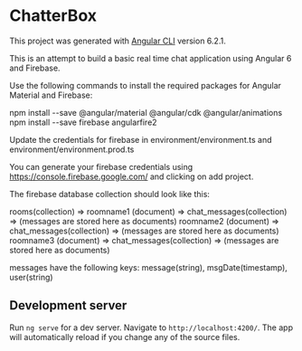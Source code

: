 # ChatterBox

This project was generated with [Angular CLI](https://github.com/angular/angular-cli) version 6.2.1.

This is an attempt to build a basic real time chat application using Angular 6 and Firebase.

Use the following commands to install the required packages for Angular Material and Firebase:

npm install --save @angular/material @angular/cdk @angular/animations
npm install --save firebase angularfire2

Update the credentials for firebase in environment/environment.ts and environment/environment.prod.ts

You can generate your firebase credentials using https://console.firebase.google.com/ and clicking on add project.

The firebase database collection should look like this:

rooms(collection) => roomname1 (document) => chat_messages(collection) => (messages are stored here as documents)
                     roomname2 (document) => chat_messages(collection) => (messages are stored here as documents)
                     roomname3 (document) => chat_messages(collection) => (messages are stored here as documents)
                     
messages have the following keys: message(string), msgDate(timestamp), user(string)

## Development server

Run `ng serve` for a dev server. Navigate to `http://localhost:4200/`. The app will automatically reload if you change any of the source files.
